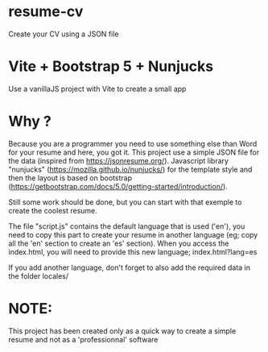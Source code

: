 # resume-cv
Create your CV using a JSON file

# Vite + Bootstrap 5 + Nunjucks
Use a vanillaJS project with Vite to create a small app

# Why ?
Because you are a programmer you need to use something else than Word for your resume and here, you got it. This project use a simple JSON file for the data (inspired from https://jsonresume.org/). Javascript library "nunjucks" (https://mozilla.github.io/nunjucks/) for the template style and then the layout is based on bootstrap (https://getbootstrap.com/docs/5.0/getting-started/introduction/).

Still some work should be done, but you can start with that exemple to create the coolest resume.

The file "script.js" contains the default language that is used ('en'), you need to copy this part to create your resume in another language (eg; copy all the 'en' section to create an 'es' section). When you access the index.html, you will need to provide this new language; index.html?lang=es 

If you add another language, don't forget to also add the required data in the folder locales/

# NOTE:
This project has been created only as a quick way to create a simple resume and not as a 'professionnal' software
 
